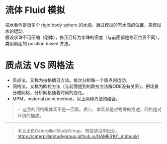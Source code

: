 # 流体 Fluid 模拟

把水看作是很多个 rigid body sphere 的水滴，通过模拟的有水滴的位置，来模拟水的运动.   
假设水珠不可压缩（刚体），修正目标为水珠的密度（与前面都是修正位置不同），类似前面的 position based 方法。

# 质点法 VS 网格法

- 质点法，又称为拉格朗日方法。依次分析每一个质点的运动。  
- 网格法，又称为欧拉方法（与前面提到的欧拉方法解ODE没有关系）。把场景分成网格，分析网格随着时间的变化。
- MPM，material point method，以上两种方法的结合。

> &#x2705; 这里的网格跟体素不是一回事。质点、体素都是对物理的描述，网格是对环境的描述。  

------------------------------

> 本文出自CaterpillarStudyGroup，转载请注明出处。  
> https://caterpillarstudygroup.github.io/GAMES101_mdbook/